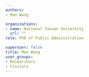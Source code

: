 ```yaml
---
authors:
- Mao Wang

organizations:
- name: National Taiwan University
  url: ""
role: PhD of Public Administration

superuser: false
title: Mao Wang
user_groups:
- Researchers
- Visitors
---
```





